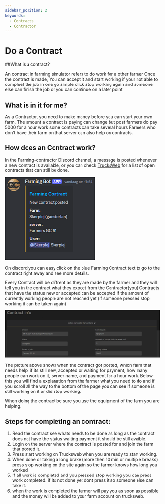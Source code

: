 ```yaml
---
sidebar_position: 2
keywords:
  - Contracts
  - Contractor 
---
```


# Do a Contract

##What is a contract?

An contract in farming simulator refers to do work for a other farmer
Once the contract is made, You can accept it and start working if your not able to compleet the job in one go simple click stop working again and someone else can finish the job or you can continue on a later point

## What is in it for me?

As a Contractor, you need to make money before you can start your own farm. 
The amount a contract is paying can change but post farmers do pay 5000 for a hour work some contracts can take several hours
Farmers who don’t have their farm on that server can also help on contracts.

## How does an Contract work?

In the Farming-contractor Discord channel, a message is posted whenever a new contract is available, or you can check [TrucksWeb](https://trucksweb.globalcargovtc.com/farming/contract/overview/contracts) for a list of open contracts that can still be done.

![discord](./images/discord.png)

On discord you can easy click on the blue Farming Contract text to go to the contract right away and see more details.

Every Contract will be diffrent as they are made by the farmer and they will tell you in the contract what they expect from the Contractor(you)
Contracts that have the status new or accepted can be accepted if the amount of currently working people are not reached yet (if someone pressed stop working it can be taken again)

![discord](./images/contract-info.png)

The picture above shows when the contract got posted, which farm that needs help, if its still new, accepted or waiting for payment, how many people can work on it, server name, and payment for a hour work.
Below this you will find a explanation from the farmer what you need to do and if you scroll all the way to the bottom of the page you can see if someone is still working on it or did stop working.

When doing the contract be sure you use the equipment of the farm you are helping.


## Steps for completing an contract:

1. Read the contract see whats needs to be done as long as the contract does not have the status waiting payment it should be still avaible.
2. Login on the server where the contract is posted for and join the farm that posted it.
3. Press start working on Trucksweb when you are ready to start working. 
4. When done or taking a long brake (more then 10 min or multiple breaks) press stop working on the site again so the farmer knows how long you worked.
5. If all work is completed and you pressed stop working you can press work completed. if its not done yet dont press it so someone else can take it.
6. when the work is completed the farmer will pay you as soon as possible and the money will be added to your farm account on trucksweb.
